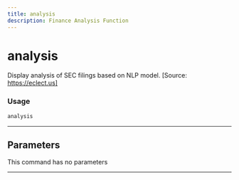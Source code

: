 ```yaml
---
title: analysis
description: Finance Analysis Function
---
```


# analysis

Display analysis of SEC filings based on NLP model. [Source: https://eclect.us]

### Usage

```python
analysis
```

---

## Parameters

This command has no parameters


---
